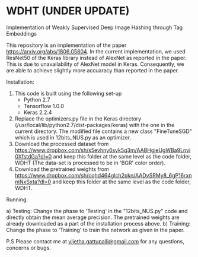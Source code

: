 # WDHT (UNDER UPDATE)
Implementation of Weakly Supervised Deep Image Hashing through Tag Embeddings

This repository is an implementation of the paper https://arxiv.org/abs/1806.05804. In the current implementation, we used ResNet50 of the Keras library instead of AlexNet as reported in the paper. This is due to unavailability of AlexNet model in Keras. Consequently, we are able to achieve slightly more accuaracy than reported in the paper. 

Installation:

1. This code is built using the following set-up
   - Python 2.7
   - Tensorflow 1.0.0
   - Keras 2.2.4
2. Replace the optimizers.py file in the Keras directory (/usr/local/lib/python2.7/dist-packages/keras) with the one in the current directory. The modified file contains a new class "FineTuneSGD" which is used in 12bits_NUS.py as an optimizer. 
3. Download the processed dataset from https://www.dropbox.com/sh/s5evhny6syk5q3m/AABHgjeUgWBa9Lnvi0XfstdGa?dl=0 and keep this folder at the same level as the code folder, WDHT (The data-set is processed to be in 'BGR' color order).
4. Download the pretrained weights from https://www.dropbox.com/sh/cqhd464glch2pkn/AADvSRMy8_6gP16rxnmNxSxta?dl=0 and keep this folder at the same level as the code folder, WDHT. 


Running:

a) Testing: Change the phase to 'Testing' in the "12bits_NUS.py" code and directly obtain the mean average precision. The pretrained weights are already downloaded as a part of the installation process above. 
b) Training: Change the phase to 'Training' to train the network as given in the paper. 


P.S 
Please contact me at vijetha.gattupalli@gmail.com for any questions, concerns or bugs. 
